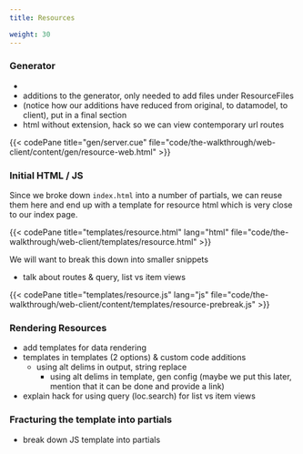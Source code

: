 ```yaml
---
title: Resources

weight: 30
---
```


### Generator
- 
- additions to the generator, only needed to add files under ResourceFiles
- (notice how our additions have reduced from original, to datamodel, to client), put in a final section
- html without extension, hack so we can view contemporary url routes

{{< codePane title="gen/server.cue" file="code/the-walkthrough/web-client/content/gen/resource-web.html" >}}


### Initial HTML / JS

Since we broke down `index.html` into a number of partials,
we can reuse them here and end up with a template for resource html
which is very close to our index page.

{{< codePane title="templates/resource.html" lang="html" file="code/the-walkthrough/web-client/templates/resource.html" >}}

We will want to break this down into smaller snippets

- talk about routes & query, list vs item views

{{< codePane title="templates/resource.js" lang="js" file="code/the-walkthrough/web-client/content/templates/resource-prebreak.js" >}}


### Rendering Resources

- add templates for data rendering
- templates in templates (2 options) & custom code additions
    - using alt delims in output, string replace
		- using alt delims in template, gen config (maybe we put this later, mention that it can be done and provide a link)
- explain hack for using query (loc.search) for list vs item views

### Fracturing the template into partials

- break down JS template into partials
